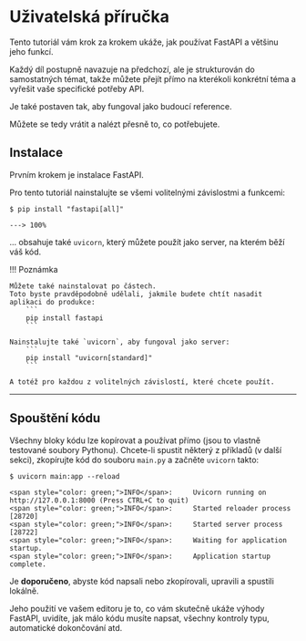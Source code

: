 # Uživatelská příručka

Tento tutoriál vám krok za krokem ukáže, jak používat FastAPI a většinu jeho funkcí.

Každý díl postupně navazuje na předchozí, ale je strukturován do samostatných témat, takže můžete přejít přímo na kterékoli konkrétní téma a vyřešit vaše specifické potřeby API.

Je také postaven tak, aby fungoval jako budoucí reference.

Můžete se tedy vrátit a nalézt přesně to, co potřebujete.


## Instalace

Prvním krokem je instalace FastAPI.

Pro tento tutoriál nainstalujte se všemi volitelnými závislostmi a funkcemi:
<div class="termy">

```console
$ pip install "fastapi[all]"

---> 100%
```

</div>

... obsahuje také `uvicorn`, který můžete použít jako server, na kterém běží váš kód.


!!! Poznámka

    Můžete také nainstalovat po částech.
    Toto byste pravděpodobně udělali, jakmile budete chtít nasadit aplikaci do produkce:
        ```
        pip install fastapi
        ```

    Nainstalujte také `uvicorn`, aby fungoval jako server:
        ```
        pip install "uvicorn[standard]"
        ```

    A totéž pro každou z volitelných závislostí, které chcete použít.

---

## Spouštění kódu

Všechny bloky kódu lze kopírovat a používat přímo (jsou to vlastně testované soubory Pythonu).
Chcete-li spustit některý z příkladů (v další sekci), zkopírujte kód do souboru `main.py` a začněte `uvicorn` takto:
<div class="termy">

```console
$ uvicorn main:app --reload

<span style="color: green;">INFO</span>:     Uvicorn running on http://127.0.0.1:8000 (Press CTRL+C to quit)
<span style="color: green;">INFO</span>:     Started reloader process [28720]
<span style="color: green;">INFO</span>:     Started server process [28722]
<span style="color: green;">INFO</span>:     Waiting for application startup.
<span style="color: green;">INFO</span>:     Application startup complete.
```

</div>

Je **doporučeno**, abyste kód napsali nebo zkopírovali, upravili a spustili lokálně.

Jeho použití ve vašem editoru je to, co vám skutečně ukáže výhody FastAPI, uvidíte, jak málo kódu musíte napsat, všechny kontroly typu, automatické dokončování atd.
